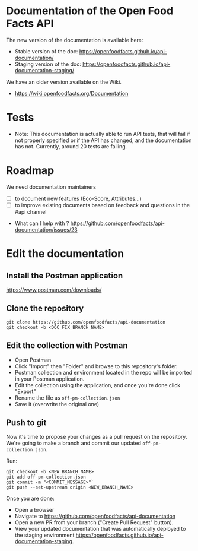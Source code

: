 # Documentation of the Open Food Facts API

The new version of the documentation is available here: 
- Stable version of the doc: https://openfoodfacts.github.io/api-documentation/
- Staging version of the doc: https://openfoodfacts.github.io/api-documentation-staging/

We have an older version available on the Wiki.

- https://wiki.openfoodfacts.org/Documentation

# Tests
- Note: This documentation is actually able to run API tests, that will fail if not properly specified or if the API has changed, and the documentation has not. Currently, around 20 tests are failing.

# Roadmap

We need documentation maintainers
- [ ] to document new features (Eco-Score, Attributes…)
- [ ] to improve existing documents based on feedback and questions in the #api channel

- What can I help with ? https://github.com/openfoodfacts/api-documentation/issues/23


# Edit the documentation

## Install the Postman application

https://www.postman.com/downloads/

## Clone the repository

```
git clone https://github.com/openfoodfacts/api-documentation
git checkout -b <DOC_FIX_BRANCH_NAME>
```

## Edit the collection with Postman

* Open Postman
* Click "Import" then "Folder" and browse to this repository's folder.
* Postman collection and environment located in the repo will be imported in your Postman application.
* Edit the collection using the application, and once you're done click "Export"
* Rename the file as `off-pm-collection.json`
* Save it (overwrite the original one)

## Push to git

Now it's time to propose your changes as a pull request on the repository.
We're going to make a branch and commit our updated `off-pm-collection.json`.

Run:
  ```
  git checkout -b <NEW_BRANCH_NAME>
  git add off-pm-collection.json
  git commit -m "<COMMIT_MESSAGE>"`
  git push --set-upstream origin <NEW_BRANCH_NAME>
  ```

Once you are done:

* Open a browser
* Navigate to https://github.com/openfoodfacts/api-documentation
* Open a new PR from your branch ("Create Pull Request" button).
* View your updated documentation that was automatically deployed to the staging environment https://openfoodfacts.github.io/api-documentation-staging.
